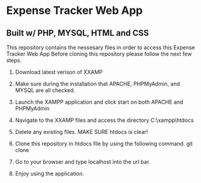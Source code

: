 # Expense Tracker Web App
## Built w/ PHP, MYSQL, HTML and CSS

This repository contains the nessesary files in order to access  this Expense Tracker Web App
Before cloning this repository please follow the next few steps.

1. Download latest verison of XXAMP

2. Make sure during the installation that APACHE, PHPMyAdmin, and MYSQL are all checked.

3. Launch the XAMPP application and click start on both APACHE and PHPMyAdmin

4. Navigate to the XXAMP files and access the directory C:\xampp\htdocs

5. Delete any existing files. MAKE SURE htdocs is clear!
   
6. Clone this repository in htdocs file by using the following command.
      git clone 
   
7. Go to your browser and type localhost into the url bar.

8. Enjoy using the application.
